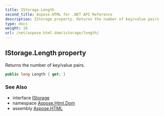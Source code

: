 ```yaml
---
title: IStorage.Length
second_title: Aspose.HTML for .NET API Reference
description: IStorage property. Returns the number of key/value pairs
type: docs
weight: 10
url: /net/aspose.html.dom/istorage/length/
---
```

## IStorage.Length property

Returns the number of key/value pairs.

```csharp
public long Length { get; }
```

### See Also

* interface [IStorage](../)
* namespace [Aspose.Html.Dom](../../../aspose.html.dom/)
* assembly [Aspose.HTML](../../../)
